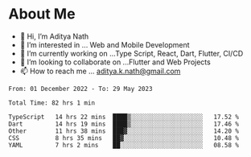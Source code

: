 # About Me

- 👋 Hi, I’m Aditya Nath
- 👀 I’m interested in ... Web and Mobile Development
- 🌱 I’m currently working on ...Type Script, React, Dart, Flutter, CI/CD
- 💞️ I’m looking to collaborate on ...Flutter and Web Projects
- 📫 How to reach me ... aditya.k.nath@gmail.com

<!--START_SECTION:waka-->

```text
From: 01 December 2022 - To: 29 May 2023

Total Time: 82 hrs 1 min

TypeScript   14 hrs 22 mins  ████▒░░░░░░░░░░░░░░░░░░░░   17.52 %
Dart         14 hrs 19 mins  ████▒░░░░░░░░░░░░░░░░░░░░   17.46 %
Other        11 hrs 38 mins  ███▓░░░░░░░░░░░░░░░░░░░░░   14.20 %
CSS          8 hrs 35 mins   ██▓░░░░░░░░░░░░░░░░░░░░░░   10.48 %
YAML         7 hrs 2 mins    ██░░░░░░░░░░░░░░░░░░░░░░░   08.58 %
```

<!--END_SECTION:waka-->

<!---
kronosking007/kronosking007 is a ✨ special ✨ repository because its `README.md` (this file) appears on your GitHub profile.
You can click the Preview link to take a look at your changes.
--->
